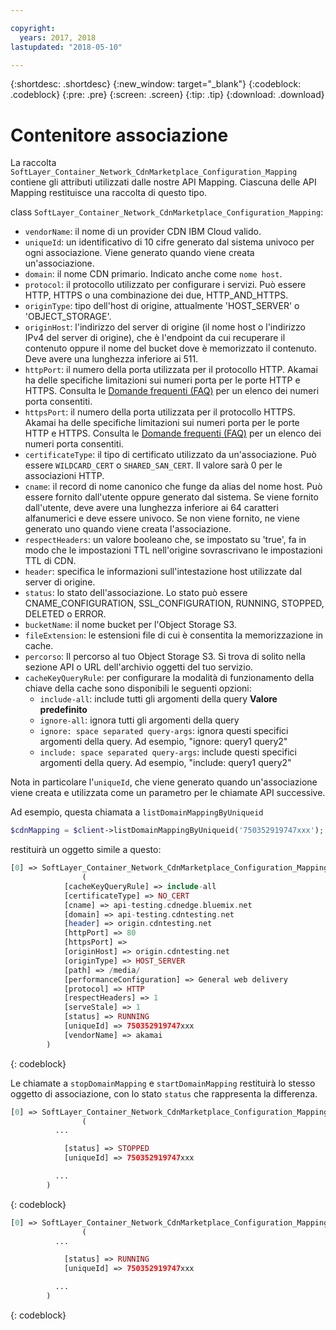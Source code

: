 ```yaml
---

copyright:
  years: 2017, 2018
lastupdated: "2018-05-10"

---
```


{:shortdesc: .shortdesc}
{:new_window: target="_blank"}
{:codeblock: .codeblock}
{:pre: .pre}
{:screen: .screen}
{:tip: .tip}
{:download: .download}  

# Contenitore associazione  
La raccolta `SoftLayer_Container_Network_CdnMarketplace_Configuration_Mapping` contiene gli attributi utilizzati dalle nostre API Mapping. Ciascuna delle API Mapping restituisce una raccolta di questo tipo.

class `SoftLayer_Container_Network_CdnMarketplace_Configuration_Mapping`:

* `vendorName`: il nome di un provider CDN IBM Cloud valido.
* `uniqueId`: un identificativo di 10 cifre generato dal sistema univoco per ogni associazione. Viene generato quando viene creata un'associazione.
* `domain`: il nome CDN primario. Indicato anche come `nome host`.
* `protocol`: il protocollo utilizzato per configurare i servizi. Può essere HTTP, HTTPS o una combinazione dei due, HTTP_AND_HTTPS.
* `originType`: tipo dell'host di origine, attualmente 'HOST_SERVER' o 'OBJECT_STORAGE'.
* `originHost`: l'indirizzo del server di origine (il nome host o l'indirizzo IPv4 del server di origine), che è l'endpoint da cui recuperare il contenuto oppure il nome del bucket dove è memorizzato il contenuto. Deve avere una lunghezza inferiore ai 511.
* `httpPort`: il numero della porta utilizzata per il protocollo HTTP. Akamai ha delle specifiche limitazioni sui numeri porta per le porte HTTP e HTTPS. Consulta le [Domande frequenti (FAQ)](faq.html#are-there-any-restrictions-on-what-http-and-https-port-numbers-are-allowed-for-akamai-) per un elenco dei numeri porta consentiti.
* `httpsPort`: il numero della porta utilizzata per il protocollo HTTPS. Akamai ha delle specifiche limitazioni sui numeri porta per le porte HTTP e HTTPS. Consulta le [Domande frequenti (FAQ)](faq.html#are-there-any-restrictions-on-what-http-and-https-port-numbers-are-allowed-for-akamai-) per un elenco dei numeri porta consentiti.
* `certificateType`: il tipo di certificato utilizzato da un'associazione. Può essere `WILDCARD_CERT` o `SHARED_SAN_CERT`. Il valore sarà 0 per le associazioni HTTP.
* `cname`: il record di nome canonico che funge da alias del nome host. Può essere fornito dall'utente oppure generato dal sistema. Se viene fornito dall'utente, deve avere una lunghezza inferiore ai 64 caratteri alfanumerici e deve essere univoco. Se non viene fornito, ne viene generato uno quando viene creata l'associazione.
* `respectHeaders`: un valore booleano che, se impostato su 'true', fa in modo che le impostazioni TTL nell'origine sovrascrivano le impostazioni TTL di CDN.
* `header`: specifica le informazioni sull'intestazione host utilizzate dal server di origine.
* `status`: lo stato dell'associazione. Lo stato può essere CNAME_CONFIGURATION, SSL_CONFIGURATION, RUNNING, STOPPED, DELETED o ERROR.
* `bucketName`: il nome bucket per l'Object Storage S3.
* `fileExtension`: le estensioni file di cui è consentita la memorizzazione in cache.
* `percorso`: Il percorso al tuo Object Storage S3. Si trova di solito nella sezione API o URL dell'archivio oggetti del tuo servizio.
* `cacheKeyQueryRule`: per configurare la modalità di funzionamento della chiave della cache sono disponibili le seguenti opzioni:
  * `include-all`: include tutti gli argomenti della query **Valore predefinito**
  * `ignore-all`: ignora tutti gli argomenti della query
  * `ignore: space separated query-args`: ignora questi specifici argomenti della query. Ad esempio, "ignore: query1 query2"
  * `include: space separated query-args`: include questi specifici argomenti della query. Ad esempio, "include: query1 query2"

Nota in particolare l'`uniqueId`, che viene generato quando un'associazione viene creata e utilizzata come un parametro per le chiamate API successive.

Ad esempio, questa chiamata a `listDomainMappingByUniqueid`  
```php  
$cdnMapping = $client->listDomainMappingByUniqueid('750352919747xxx');  
```

restituirà un oggetto simile a questo:

```php  
[0] => SoftLayer_Container_Network_CdnMarketplace_Configuration_Mapping Object
                (
            [cacheKeyQueryRule] => include-all
            [certificateType] => NO_CERT
            [cname] => api-testing.cdnedge.bluemix.net
            [domain] => api-testing.cdntesting.net
            [header] => origin.cdntesting.net
            [httpPort] => 80
            [httpsPort] =>
            [originHost] => origin.cdntesting.net
            [originType] => HOST_SERVER
            [path] => /media/
            [performanceConfiguration] => General web delivery
            [protocol] => HTTP
            [respectHeaders] => 1
            [serveStale] => 1
            [status] => RUNNING
            [uniqueId] => 750352919747xxx
            [vendorName] => akamai
        )

```
{: codeblock}

Le chiamate a `stopDomainMapping` e `startDomainMapping` restituirà lo stesso oggetto di associazione, con lo stato `status` che rappresenta la differenza.

```php  
[0] => SoftLayer_Container_Network_CdnMarketplace_Configuration_Mapping Object
                (
          ...

            [status] => STOPPED
            [uniqueId] => 750352919747xxx

          ...
        )

```
{: codeblock}

```php  
[0] => SoftLayer_Container_Network_CdnMarketplace_Configuration_Mapping Object
                (
          ...

            [status] => RUNNING
            [uniqueId] => 750352919747xxx

          ...
        )

```
{: codeblock}
